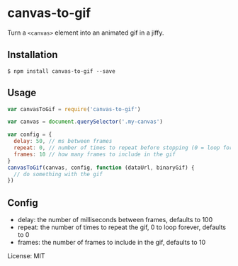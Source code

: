 canvas-to-gif
=============

Turn a `<canvas>` element into an animated gif in a jiffy.

Installation
------------

`$ npm install canvas-to-gif --save`

Usage
-----

```javascript
var canvasToGif = require('canvas-to-gif')

var canvas = document.querySelector('.my-canvas')

var config = {
  delay: 50, // ms between frames
  repeat: 0, // number of times to repeat before stopping (0 = loop forever)
  frames: 10 // how many frames to include in the gif
}
canvasToGif(canvas, config, function (dataUrl, binaryGif) {
  // do something with the gif
})
```

Config
------

* delay: the number of milliseconds between frames, defaults to 100
* repeat: the number of times to repeat the gif, 0 to loop forever, defaults to 0
* frames: the number of frames to include in the gif, defaults to 10

License: MIT
